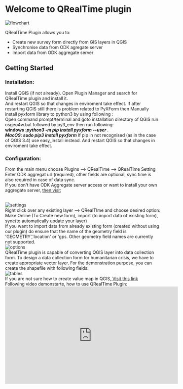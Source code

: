<h1> Welcome to QRealTime plugin</h1>
<img src="https://user-images.githubusercontent.com/5653512/40710547-8e30b57c-6416-11e8-8c48-3075bd63e68b.jpg" alt="flowchart">

QRealTime Plugin allows you to:
<UL>
<LI > Create new survey form directly from GIS layers in QGIS </LI>
<LI > Synchronise data from ODK agregate server </LI>
<LI > Import data from ODK aggregate server </LI> </UL>

<h2> Getting Started </h2>
<h3> Installation:</h3>
Install QGIS (if not already). Open Plugin Manager and search for QRealTime plugin and install it.
<br>And restart QGIS so that changes in enviroment take effect.
If after restarting QGIS still there is problem related to PyXForm then Manually install pyxform library  to python3 by using following :
<br> Open command prompt/terminal and goto installation directory of QGIS
run osgeo4w.bat followed by py3_env then run following:
<br><b>windows :<i>python3 -m pip install pyxform --user </i></b>.
<br><b><i>MacOS: sudo pip3 install pyxform</i></b>
If pip in not recognised (as in the case of QGIS 3.4) use easy_install instead.
And restart QGIS so that changes in enviroment take effect.
  
<h3>Configuration:</h3>

From the main menu choose Plugins --> QRealTime --> QRealTime Setting
<br>
Enter ODK aggregat url (required), other fields are optional, sync time is also required in case of data sync.
<br>
If you don't have ODK Aggregate server access or want to install your own aggregate server,  <a href="http://docs.opendatakit.org/aggregate-guide/"> then visit </a>

<br>
<img src="https://user-images.githubusercontent.com/5653512/45092573-7a69c280-b133-11e8-9b01-6b8c9f48a8c6.png" alt="settings">


<br>
Right click over any existing layer --> QRealTIme and choose desired option: 
<br>Make Online (To Create new form), import (to import data of existing form), sync(to automatically update your layer)
<br>If you want to import data from already existing form (created without using our plugin) do ensure that the name of the geometry field is 'GEOMETRY','location' or 'gps. Other geometry field names are currently not supported.
<br>
<img src="https://user-images.githubusercontent.com/5653512/45092639-be5cc780-b133-11e8-8ee1-d3fb258cbf16.png" alt="options">

<br>
QRealTime plugin is capable of converting QGIS layer into data collection form. To design a data collection form for humanitarian crisis, we have to create appropriate vector layer. For the demonstration purpose, you can create the shapefile with following fields:
<br>
<img src="https://user-images.githubusercontent.com/9129316/33984020-2d6d7170-e0dc-11e7-8458-c9c2feb275b6.png" alt="tables">

<br>
If you are not sure how to create  value map in QGIS,<a href= "http://www.northrivergeographic.com/archives/qgis-and-value-maps"> Visit this link </a>
<br>
Following video demonstarte, how to use QRealTime Plugin:
<br>
<iframe width="560" height="315" src="https://www.youtube.com/embed/zmr2CC5G-m4" frameborder="0" allow="autoplay; encrypted-media" allowfullscreen></iframe>
<br>

